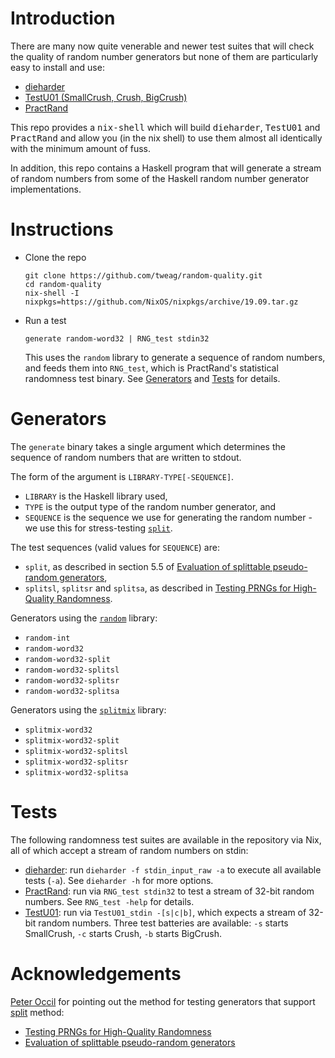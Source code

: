 # Introduction

There are many now quite venerable and newer test suites that will
check the quality of random number generators but none of them are
particularly easy to install and use:

  * [dieharder](http://webhome.phy.duke.edu/~rgb/General/dieharder.php "venerable")
  * [TestU01 (SmallCrush, Crush, BigCrush)](http://simul.iro.umontreal.ca/testu01/tu01.html "venerable")
  * [PractRand](http://pracrand.sourceforge.net/ "active")

This repo provides a <kbd>nix-shell</kbd> which will build
<kbd>dieharder</kbd>, <kbd>TestU01</kbd> and <kbd>PractRand</kbd> and
allow you (in the nix shell) to use them almost all identically with
the minimum amount of fuss.

In addition, this repo contains a Haskell program that will generate a
stream of random numbers from some of the Haskell random number
generator implementations.

# Instructions

* Clone the repo
  ```shell
  git clone https://github.com/tweag/random-quality.git
  cd random-quality
  nix-shell -I nixpkgs=https://github.com/NixOS/nixpkgs/archive/19.09.tar.gz
  ```

* Run a test
  ```shell
  generate random-word32 | RNG_test stdin32
  ```
  This uses the `random` library to generate a sequence of random numbers, and
  feeds them into `RNG_test`, which is PractRand's statistical randomness test
  binary. See [Generators](#generators) and [Tests](#tests) for details.

# Generators

The `generate` binary takes a single argument which determines the sequence of
random numbers that are written to stdout.

The form of the argument is `LIBRARY-TYPE[-SEQUENCE]`.

* `LIBRARY` is the Haskell library used,
* `TYPE` is the output type of the random number generator, and
* `SEQUENCE` is the sequence we use for generating the random number - we use
  this for stress-testing [`split`][hackage-random-split].

The test sequences (valid values for `SEQUENCE`) are:

* `split`, as described in section 5.5 of [Evaluation of splittable
  pseudo-random generators][doi-split-evaluation],
* `splitsl`, `splitsr` and `splitsa`, as described in [Testing PRNGs for
  High-Quality Randomness][peteroupc-random-test].

Generators using the [`random`][hackage-random] library:

* `random-int`
* `random-word32`
* `random-word32-split`
* `random-word32-splitsl`
* `random-word32-splitsr`
* `random-word32-splitsa`

Generators using the [`splitmix`][hackage-splitmix] library:

* `splitmix-word32`
* `splitmix-word32-split`
* `splitmix-word32-splitsl`
* `splitmix-word32-splitsr`
* `splitmix-word32-splitsa`

# Tests

The following randomness test suites are available in the repository via Nix,
all of which accept a stream of random numbers on stdin:

* [dieharder][]: run `dieharder -f stdin_input_raw -a` to execute all available
  tests (`-a`). See `dieharder -h` for more options.
* [PractRand][]: run via `RNG_test stdin32` to test a stream of 32-bit random
  numbers. See `RNG_test -help` for details.
* [TestU01][]: run via `TestU01_stdin -[s|c|b]`, which expects a stream of
  32-bit random numbers. Three test batteries are available: `-s` starts
  SmallCrush, `-c` starts Crush, `-b` starts BigCrush.

# Acknowledgements

[Peter Occil](https://github.com/peteroupc) for pointing out the
method for testing generators that support
[split](https://hackage.haskell.org/package/random-1.1/docs/System-Random.html#v:split)
method:

  * [Testing PRNGs for High-Quality Randomness][peteroupc-random-test]
  * [Evaluation of splittable pseudo-random generators][doi-split-evaluation]

[doi-split-evaluation]: https://doi.org/10.1017/S095679681500012X
[hackage-random]: https://hackage.haskell.org/package/random
[hackage-random-split]: https://hackage.haskell.org/package/random-1.1/docs/System-Random.html#v:split
[hackage-splitmix]: https://hackage.haskell.org/package/splitmix
[peteroupc-random-test]: https://github.com/peteroupc/peteroupc.github.io/blob/master/randomtest.md#testing-prngs-for-high-quality-randomness
[testu01]: http://simul.iro.umontreal.ca/testu01/tu01.html
[dieharder]: http://webhome.phy.duke.edu/~rgb/General/dieharder.php
[practrand]: http://pracrand.sourceforge.net/
